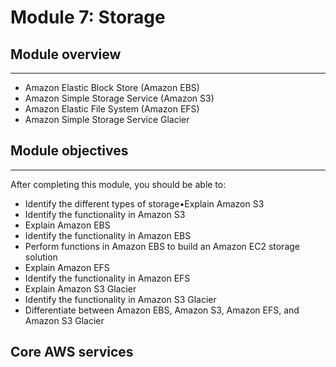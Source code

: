 # Module 7: Storage

## Module overview
---
- Amazon Elastic Block Store (Amazon EBS)
- Amazon Simple Storage Service (Amazon S3)
- Amazon Elastic File System (Amazon EFS)
- Amazon Simple Storage Service Glacier

## Module objectives
---
After completing this module, you should be able to:
- Identify the different types of storage•Explain Amazon S3
- Identify the functionality in Amazon S3
- Explain Amazon EBS
- Identify the functionality in Amazon EBS
- Perform functions in Amazon EBS to build an Amazon EC2 storage solution 
- Explain Amazon EFS
- Identify the functionality in Amazon EFS
- Explain Amazon S3 Glacier
- Identify the functionality in Amazon S3 Glacier
- Differentiate between Amazon EBS, Amazon S3, Amazon EFS, and Amazon S3 Glacier

## Core AWS services
































